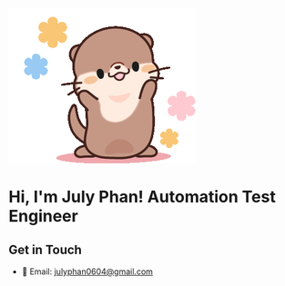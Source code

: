#  
![welcome_icon](https://github.com/julyphan/julyphan/blob/main/hi.gif)
<h1>  
Hi, I'm July Phan!  
Automation Test Engineer
</h1>

## Get in Touch
- 📧 Email: [julyphan0604@gmail.com](julyphan0604@gmail.com)


<!---
julyphan/julyphan is a ✨ special ✨ repository because its `README.md` (this file) appears on your GitHub profile.
You can click the Preview link to take a look at your changes.
--->
